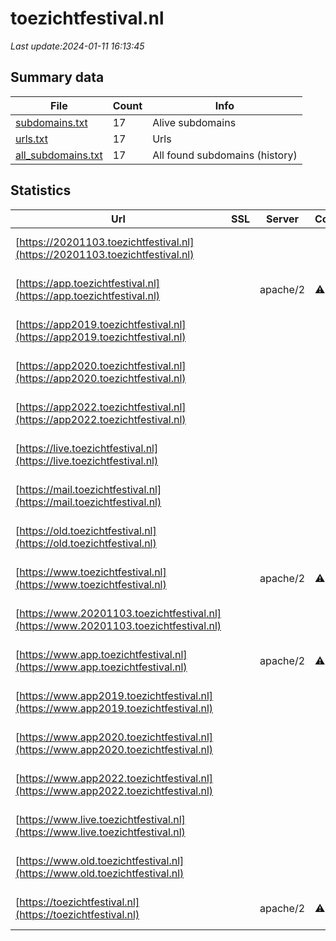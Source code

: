 # toezichtfestival.nl
*Last update:2024-01-11 16:13:45*
## Summary data
| File       | Count | Info |
|------------|-------|------|
|[subdomains.txt](/data/toezichtfestival/subdomains.txt)|17|Alive subdomains|
|[urls.txt](/data/toezichtfestival/urls.txt)|17|Urls|
|[all_subdomains.txt](/data/toezichtfestival/all_subdomains.txt)|17|All found subdomains (history)|
## Statistics
| Url | SSL | Server | Cookie | HSTS | CSP | XFO | XXP | RP | Tech |
|------------|-------|------|------|------|------|------|------|------|------|
|[https://20201103.toezichtfestival.nl](https://20201103.toezichtfestival.nl)| | | | | | | |:white_check_mark: |Apache HTTP Server:2|
|[https://app.toezichtfestival.nl](https://app.toezichtfestival.nl)| |apache/2|:warning: |:white_check_mark: |:warning: |:white_check_mark: |:white_check_mark: |:white_check_mark: |Apache HTTP Server:2...|
|[https://app2019.toezichtfestival.nl](https://app2019.toezichtfestival.nl)| | | | | | | |:white_check_mark: |Apache HTTP Server:2|
|[https://app2020.toezichtfestival.nl](https://app2020.toezichtfestival.nl)| | | | | | | |:white_check_mark: |Apache HTTP Server:2|
|[https://app2022.toezichtfestival.nl](https://app2022.toezichtfestival.nl)| | | | | | | |:white_check_mark: |Apache HTTP Server:2|
|[https://live.toezichtfestival.nl](https://live.toezichtfestival.nl)| | | | | | | |:white_check_mark: |Apache HTTP Server:2|
|[https://mail.toezichtfestival.nl](https://mail.toezichtfestival.nl)| | | | | | | |:white_check_mark: |Apache HTTP Server:2|
|[https://old.toezichtfestival.nl](https://old.toezichtfestival.nl)| | | | | | | |:white_check_mark: |Apache HTTP Server:2|
|[https://www.toezichtfestival.nl](https://www.toezichtfestival.nl)| |apache/2|:warning: |:white_check_mark: |:warning: |:white_check_mark: |:white_check_mark: |:white_check_mark: |Apache HTTP Server:2...|
|[https://www.20201103.toezichtfestival.nl](https://www.20201103.toezichtfestival.nl)| | | | | | | |:white_check_mark: |Apache HTTP Server:2|
|[https://www.app.toezichtfestival.nl](https://www.app.toezichtfestival.nl)| |apache/2|:warning: |:white_check_mark: |:warning: |:white_check_mark: |:white_check_mark: |:white_check_mark: |Apache HTTP Server:2...|
|[https://www.app2019.toezichtfestival.nl](https://www.app2019.toezichtfestival.nl)| | | | | | | |:white_check_mark: |Apache HTTP Server:2|
|[https://www.app2020.toezichtfestival.nl](https://www.app2020.toezichtfestival.nl)| | | | | | | |:white_check_mark: |Apache HTTP Server:2|
|[https://www.app2022.toezichtfestival.nl](https://www.app2022.toezichtfestival.nl)| | | | | | | |:white_check_mark: |Apache HTTP Server:2|
|[https://www.live.toezichtfestival.nl](https://www.live.toezichtfestival.nl)| | | | | | | |:white_check_mark: |Apache HTTP Server:2|
|[https://www.old.toezichtfestival.nl](https://www.old.toezichtfestival.nl)| | | | | | | |:white_check_mark: |Apache HTTP Server:2|
|[https://toezichtfestival.nl](https://toezichtfestival.nl)| |apache/2|:warning: |:white_check_mark: |:warning: |:white_check_mark: |:white_check_mark: |:white_check_mark: |Apache HTTP Server:2...|